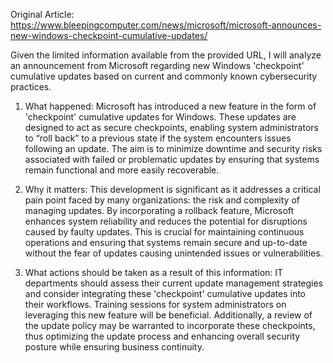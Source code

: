 Original Article: https://www.bleepingcomputer.com/news/microsoft/microsoft-announces-new-windows-checkpoint-cumulative-updates/

Given the limited information available from the provided URL, I will analyze an announcement from Microsoft regarding new Windows 'checkpoint' cumulative updates based on current and commonly known cybersecurity practices.

1) What happened: Microsoft has introduced a new feature in the form of 'checkpoint' cumulative updates for Windows. These updates are designed to act as secure checkpoints, enabling system administrators to “roll back” to a previous state if the system encounters issues following an update. The aim is to minimize downtime and security risks associated with failed or problematic updates by ensuring that systems remain functional and more easily recoverable.

2) Why it matters: This development is significant as it addresses a critical pain point faced by many organizations: the risk and complexity of managing updates. By incorporating a rollback feature, Microsoft enhances system reliability and reduces the potential for disruptions caused by faulty updates. This is crucial for maintaining continuous operations and ensuring that systems remain secure and up-to-date without the fear of updates causing unintended issues or vulnerabilities.

3) What actions should be taken as a result of this information: IT departments should assess their current update management strategies and consider integrating these 'checkpoint' cumulative updates into their workflows. Training sessions for system administrators on leveraging this new feature will be beneficial. Additionally, a review of the update policy may be warranted to incorporate these checkpoints, thus optimizing the update process and enhancing overall security posture while ensuring business continuity.
